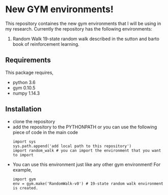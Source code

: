 # New GYM environments!
This repository containes the new gym environments that I will be using in my research.
Currently the repository has the following environments:
1. Random Walk
   19-state random walk described in the sutton and barto book of reinforcement learning.
   
## Requirements
This package requires,
* python 3.6
* gym 0.10.5
* numpy 1.14.3

## Installation
* clone the repository
* add the repository to the PYTHONPATH or you can use the following piece of code in the main code
  ```
  import sys
  sys.path.append('add local path to this repository')
  import random_walk # you can import the environment that you want to import
  ```
* You can use this environment just like any other gym environment! For example,
  ```
  import gym
  env = gym.make('RandomWalk-v0') # 19-state random walk environment is created.
  ```
